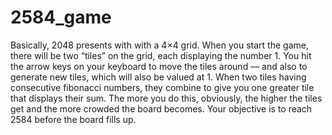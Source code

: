 # 2584_game
Basically, 2048 presents with with a 4×4 grid. When you start the game, there will be two “tiles” on the grid, each displaying the number 1. You hit the arrow keys on your keyboard to move the tiles around — and also to generate new tiles, which will also be valued at 1. When two tiles having consecutive fibonacci numbers, they combine to give you one greater tile that displays their sum. The more you do this, obviously, the higher the tiles get and the more crowded the board becomes. Your objective is to reach 2584 before the board fills up.
